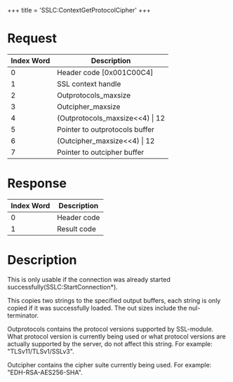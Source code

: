 +++
title = 'SSLC:ContextGetProtocolCipher'
+++

# Request

| Index Word | Description                       |
|------------|-----------------------------------|
| 0          | Header code \[0x001C00C4\]        |
| 1          | SSL context handle                |
| 2          | Outprotocols_maxsize              |
| 3          | Outcipher_maxsize                 |
| 4          | (Outprotocols_maxsize\<\<4) \| 12 |
| 5          | Pointer to outprotocols buffer    |
| 6          | (Outcipher_maxsize\<\<4) \| 12    |
| 7          | Pointer to outcipher buffer       |

# Response

| Index Word | Description |
|------------|-------------|
| 0          | Header code |
| 1          | Result code |

# Description

This is only usable if the connection was already started
successfully(SSLC:StartConnection\*).

This copies two strings to the specified output buffers, each string is
only copied if it was successfully loaded. The out sizes include the
nul-terminator.

Outprotocols contains the protocol versions supported by SSL-module.
What protocol version is currently being used or what protocol versions
are actually supported by the server, do not affect this string. For
example: "TLSv11/TLSv1/SSLv3".

Outcipher contains the cipher suite currently being used. For example:
"EDH-RSA-AES256-SHA".